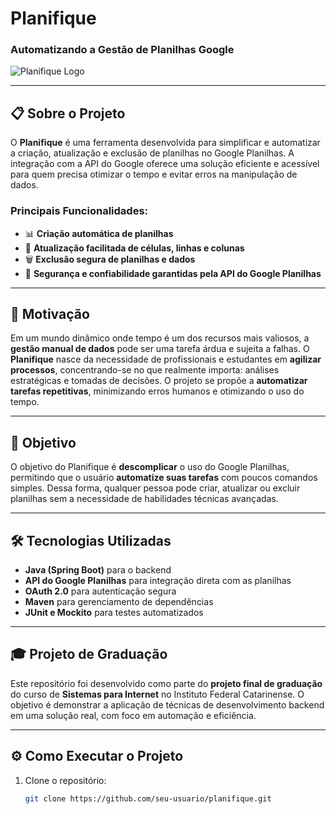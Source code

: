 # Planifique

### Automatizando a Gestão de Planilhas Google

![Planifique Logo](https://link-to-logo-image.com/logo.png) <!-- Se tiver um logo, pode adicionar o link da imagem aqui -->

---

## 📋 Sobre o Projeto

O **Planifique** é uma ferramenta desenvolvida para simplificar e automatizar a criação, atualização e exclusão de planilhas no Google Planilhas. A integração com a API do Google oferece uma solução eficiente e acessível para quem precisa otimizar o tempo e evitar erros na manipulação de dados. 

### Principais Funcionalidades:
- 📊 **Criação automática de planilhas**
- 🔄 **Atualização facilitada de células, linhas e colunas**
- 🗑️ **Exclusão segura de planilhas e dados**
- 🔐 **Segurança e confiabilidade garantidas pela API do Google Planilhas**

---

## 🎯 Motivação

Em um mundo dinâmico onde tempo é um dos recursos mais valiosos, a **gestão manual de dados** pode ser uma tarefa árdua e sujeita a falhas. O **Planifique** nasce da necessidade de profissionais e estudantes em **agilizar processos**, concentrando-se no que realmente importa: análises estratégicas e tomadas de decisões. O projeto se propõe a **automatizar tarefas repetitivas**, minimizando erros humanos e otimizando o uso do tempo.

---

## 🚀 Objetivo

O objetivo do Planifique é **descomplicar** o uso do Google Planilhas, permitindo que o usuário **automatize suas tarefas** com poucos comandos simples. Dessa forma, qualquer pessoa pode criar, atualizar ou excluir planilhas sem a necessidade de habilidades técnicas avançadas.

---

## 🛠️ Tecnologias Utilizadas

- **Java (Spring Boot)** para o backend
- **API do Google Planilhas** para integração direta com as planilhas
- **OAuth 2.0** para autenticação segura
- **Maven** para gerenciamento de dependências
- **JUnit e Mockito** para testes automatizados

---

## 🎓 Projeto de Graduação

Este repositório foi desenvolvido como parte do **projeto final de graduação** do curso de **Sistemas para Internet** no Instituto Federal Catarinense. O objetivo é demonstrar a aplicação de técnicas de desenvolvimento backend em uma solução real, com foco em automação e eficiência.

---

## ⚙️ Como Executar o Projeto

1. Clone o repositório:
   ```bash
   git clone https://github.com/seu-usuario/planifique.git
